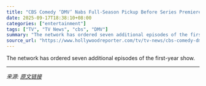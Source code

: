 ```yaml
---
title: "CBS Comedy ‘DMV’ Nabs Full-Season Pickup Before Series Premiere"
date: 2025-09-17T18:38:10+08:00
categories: ["entertainment"]
tags: ["TV", "TV News", "cbs", "DMV"]
summary: "The network has ordered seven additional episodes of the first-year show."
source_url: "https://www.hollywoodreporter.com/tv/tv-news/cbs-comedy-dmv-full-season-order-1236373738/"
---
```


The network has ordered seven additional episodes of the first-year show.

---

*来源: [原文链接](https://www.hollywoodreporter.com/tv/tv-news/cbs-comedy-dmv-full-season-order-1236373738/)*
